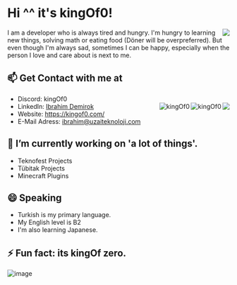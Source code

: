# Hi ^^ it's kingOf0!
<img align="right" src="https://github-readme-stats.vercel.app/api?username=kingOf0&show_icons=true&theme=radical"> 
I am a developer who is always tired and hungry. I'm hungry to learning new things, solving math or eating food (Döner will be overpreferred). But even though I'm always sad, sometimes I can be happy, especially when the person I love and care about is next to me.
</img>

## 📫 Get Contact with me at
* Discord: kingOf0
* LinkedIn: [Ibrahim Demirok](https://www.linkedin.com/in/ibrahim-demirok-39452b223/ "") <img align="right" src="https://komarev.com/ghpvc/?username=kingOf0"><img align="right"  src="https://img.shields.io/github/followers/kingOf0" alt="kingOf0" /><img  align="right" src="https://img.shields.io/badge/favourite%20language-kotlin-blue" alt="kingOf0" />
* Website: https://kingof0.com/
* E-Mail Adress: ibrahim@uzaiteknoloji.com

## 🔭 I’m currently working on 'a lot of things'.                                        
 * Teknofest Projects
 * Tübitak Projects
 * Minecraft Plugins                                                                 

## 😄 Speaking
 * Turkish is my primary language.
 * My English level is B2
 * I'm also learning Japanese.

## ⚡ Fun fact: its kingOf zero.
![image](https://user-images.githubusercontent.com/44327892/141816160-943e4242-ba08-42e5-b35f-b401d6619554.png)
